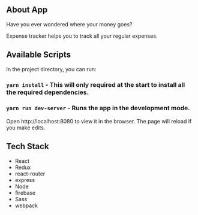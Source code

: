 ## About App
Have you ever wondered where your money goes?

Expense tracker helps you to track all your regular expenses.

## Available Scripts

In the project directory, you can run:

### `yarn install` - This will only required at the start to install all the required dependencies.

### `yarn run dev-server` - Runs the app in the development mode.

Open http://localhost:8080 to view it in the browser.
The page will reload if you make edits.


## Tech Stack

- React
- Redux
- react-router
- express
- Node
- firebase
- Sass
- webpack

